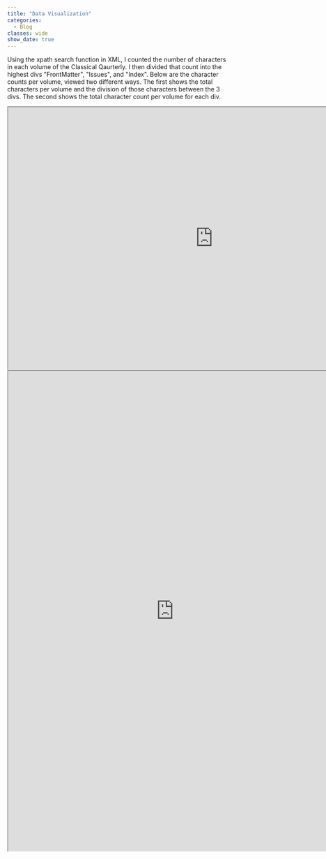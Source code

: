 ```yaml
---
title: "Data Visualization"
categories:
  - Blog
classes: wide
show_date: true
---
```

Using the xpath search function in XML, I counted the number of characters in each volume of the Classical Qaurterly. I then divided that count into the highest divs "FrontMatter", "Issues", and "Index". Below are the character counts per volume, viewed two different ways. The first shows the total characters per volume and the division of those characters between the 3 divs. The second shows the total character count per volume for each div. 

<iframe width="940" height="600" src="https://public.tableau.com/views/CharacterCountTotalPerYear/CharacterCountTotalPerYear?:showVizHome=no:language=en&:display_count=y&publish=yes&:origin=viz_share_link:embed=yes&:display_count=yes"
>&nbsp;</iframe>

<iframe width="760" height="1100" src="https://public.tableau.com/views/charactercountbysection3/Dashboard2?:showVizHome=no:language=en&:display_count=y&publish=yes&:origin=viz_share_link:embed=yes&:display_count=yes"
>&nbsp;</iframe>
